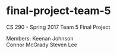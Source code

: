 # final-project-team-5
CS 290 - Spring 2017
Team 5 Final Project

Members: 
Keenan Johnson  
Connor McGrady
Steven Lee

